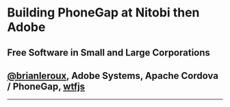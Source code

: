# Building PhoneGap at Nitobi then Adobe

## Free Software in Small and Large Corporations 

## [@brianleroux](http://twitter.com/brianleroux), Adobe Systems, Apache Cordova / PhoneGap, [wtfjs](http://wtfjs.com)

---


